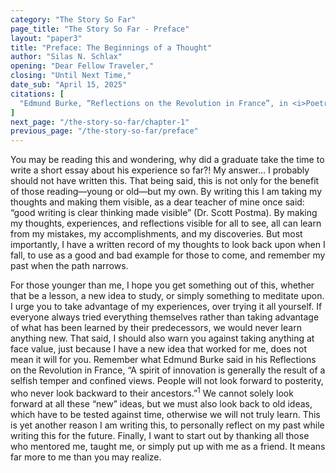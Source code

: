```yaml
---
category: "The Story So Far"
page_title: "The Story So Far - Preface"
layout: "paper3"
title: "Preface: The Beginnings of a Thought"
author: "Silas N. Schlax"
opening: "Dear Fellow Traveler,"
closing: "Until Next Time,"
date_sub: "April 15, 2025"
citations: [
  "Edmund Burke, “Reflections on the Revolution in France”, in <i>Poetry and Politics: Old Western Culture</i>, vol. 14, ed. Daniel Foucachon (Moscow, ID: Roman Roads Press, 2019), 199.",
]
next_page: "/the-story-so-far/chapter-1"
previous_page: "/the-story-so-far/preface"
---
```


You may be reading this and wondering, why did a graduate take the time to write a short essay about his experience so far?! My answer… I probably should not have written this. That being said, this is not only for the benefit of those reading—young or old—but my own. By writing this I am taking my thoughts and making them visible, as a dear teacher of mine once said: “good writing is clear thinking made visible” (Dr. Scott Postma). By making my thoughts, experiences, and reflections visible for all to see, all can learn from my mistakes, my accomplishments, and my discoveries. But most importantly, I have a written record of my thoughts to look back upon when I fall, to use as a good and bad example for those to come, and remember my past when the path narrows. 

For those younger than me, I hope you get something out of this, whether that be a lesson, a new idea to study, or simply something to meditate upon. I urge you to take advantage of my experiences, over trying it all yourself. If everyone always tried everything themselves rather than taking advantage of what has been learned by their predecessors, we would never learn anything new. That said, I should also warn you against taking anything at face value, just because I have a new idea that worked for me, does not mean it will for you. Remember what Edmund Burke said in his Reflections on the Revolution in France, “A spirit of innovation is generally the result of a selfish temper and confined views. People will not look forward to posterity, who never look backward to their ancestors.”<sup>1</sup> We cannot solely look forward at all these “new” ideas, but we must also look back to old ideas, which have to be tested against time, otherwise we will not truly learn. This is yet another reason I am writing this, to personally reflect on my past while writing this for the future. Finally, I want to start out by thanking all those who mentored me, taught me, or simply put up with me as a friend. It means far more to me than you may realize.






